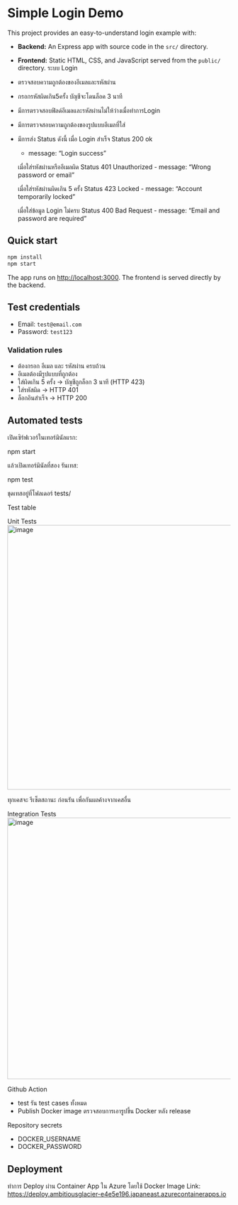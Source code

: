 # Simple Login Demo

This project provides an easy-to-understand login example with:
- **Backend:** An Express app with source code in the `src/` directory.
- **Frontend:** Static HTML, CSS, and JavaScript served from the `public/` directory.
ระบบ Login 
- ตรวจสอบความถูกต้องของอีเมลและรหัสผ่าน
- กรอกรหัสผิดเกิน5ครั้ง บัญชีจะโดนล็อค 3 นาที
- มีการตรวจสอบฟิลด์อีเมลและรหัสผ่านไม่ให้ว่างเมื่อทำการLogin
- มีการตรวจสอบความถูกต้องของรูปแบบอีเมลที่ใส่
- มีการส่ง Status ดังนี้
    เมื่อ Login สำเร็จ Status 200  ok 
    - message: “Login success”

    เมื่อใส่รหัสผ่านหรืออีเมลผิด Status 401 Unauthorized
      - message: “Wrong password or email”

    เมื่อใส่รหัสผ่านผิดเกิน 5 ครั้ง Status 423 Locked
      - message: “Account temporarily locked”

    เมื่อใส่ข้อมูล Login ไม่ครบ Status 400 Bad Request
      - message: “Email and password are required”

## Quick start

```bash
npm install
npm start
```

The app runs on [http://localhost:3000](http://localhost:3000). The frontend is served directly by the backend.

## Test credentials

- Email: `test@email.com`
- Password: `test123`

### Validation rules
  - ต้องกรอก อีเมล และ รหัสผ่าน ครบถ้วน
  - อีเมลต้องมีรูปแบบที่ถูกต้อง
  - ใส่ผิดเกิน 5 ครั้ง → บัญชีถูกล็อก 3 นาที (HTTP 423)
  - ใส่รหัสผิด → HTTP 401
  - ล็อกอินสำเร็จ → HTTP 200

## Automated tests

เปิดเซิร์ฟเวอร์ในเทอร์มินัลแรก:

npm start


แล้วเปิดเทอร์มินัลที่สอง รันเทส:

npm test


ชุดเทสอยู่ที่โฟลเดอร์ tests/ 

Test table

Unit Tests
<img width="1154" height="596" alt="image" src="https://github.com/user-attachments/assets/73a2f66e-5e25-4067-8aa7-da94dd8d6beb" />


ทุกเคสจะ รีเซ็ตสถานะ ก่อนรัน เพื่อกันผลค้างจากเคสอื่น

Integration Tests
<img width="1041" height="589" alt="image" src="https://github.com/user-attachments/assets/62d164bc-b40e-4d03-af37-4dc225c9c927" />


Github Action
- test รัน test cases ทั้งหมด
- Publish Docker image ตรวจสอบการเอารูปขึ้น Docker หลัง release

Repository secrets
- DOCKER_USERNAME
- DOCKER_PASSWORD

## Deployment

ทำการ Deploy ผ่าน Container App ใน Azure โดยใช้ Docker Image
Link: https://deploy.ambitiousglacier-e4e5e196.japaneast.azurecontainerapps.io

